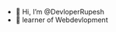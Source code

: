 - 👋 Hi, I’m @DevloperRupesh
- 🌱 learner of Webdevlopment


<!---
DevloperRupesh/DevloperRupesh is a ✨ special ✨ repository because its `README.md` (this file) appears on your GitHub profile.
You can click the Preview link to take a look at your changes.
--->
